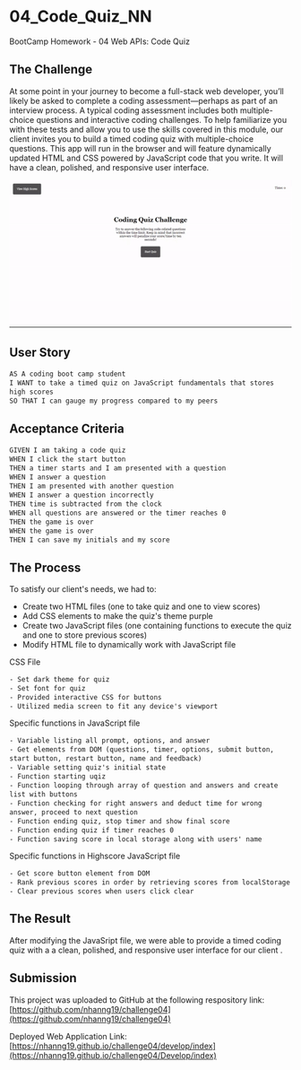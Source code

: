 # 04_Code_Quiz_NN
BootCamp Homework - 04 Web APIs: Code Quiz

## The Challenge
At some point in your journey to become a full-stack web developer, you’ll likely be asked to complete a coding assessment—perhaps as part of an interview process. A typical coding assessment includes both multiple-choice questions and interactive coding challenges.
To help familiarize you with these tests and allow you to use the skills covered in this module, our client invites you to build a timed coding quiz with multiple-choice questions. This app will run in the browser and will feature dynamically updated HTML and CSS powered by JavaScript code that you write. It will have a clean, polished, and responsive user interface.

![](./assets/images/quizgif.gif)


## User Story

```
AS A coding boot camp student
I WANT to take a timed quiz on JavaScript fundamentals that stores high scores
SO THAT I can gauge my progress compared to my peers
```

## Acceptance Criteria

```
GIVEN I am taking a code quiz
WHEN I click the start button
THEN a timer starts and I am presented with a question
WHEN I answer a question
THEN I am presented with another question
WHEN I answer a question incorrectly
THEN time is subtracted from the clock
WHEN all questions are answered or the timer reaches 0
THEN the game is over
WHEN the game is over
THEN I can save my initials and my score
``` 

## The Process
To satisfy our client's needs, we had to:
- Create two HTML files (one to take quiz and one to view scores)
- Add CSS elements to make the quiz's theme purple
- Create two JavaScript files (one containing functions to execute the quiz and one to store previous scores)
- Modify HTML file to dynamically work with JavaScript file

CSS File

```
- Set dark theme for quiz
- Set font for quiz
- Provided interactive CSS for buttons
- Utilized media screen to fit any device's viewport
```
Specific functions in JavaScript file

```
- Variable listing all prompt, options, and answer
- Get elements from DOM (questions, timer, options, submit button, start button, restart button, name and feedback)
- Variable setting quiz's initial state
- Function starting uqiz
- Function looping through array of question and answers and create list with buttons
- Function checking for right answers and deduct time for wrong answer, proceed to next question
- Function ending quiz, stop timer and show final score
- Function ending quiz if timer reaches 0 
- Function saving score in local storage along with users' name
```

Specific functions in Highscore JavaScript file

```
- Get score button element from DOM 
- Rank previous scores in order by retrieving scores from localStorage
- Clear previous scores when users click clear
```
## The Result
After modifying the JavaSript file, we were able to provide a timed coding quiz with a  a clean, polished, and responsive user interface for our client . 

## Submission
This project was uploaded to GitHub at the following respository link:
[https://github.com/nhanng19/challenge04](https://github.com/nhanng19/challenge04)

Deployed Web Application Link:
[https://nhanng19.github.io/challenge04/develop/index](https://nhanng19.github.io/challenge04/Develop/index)
